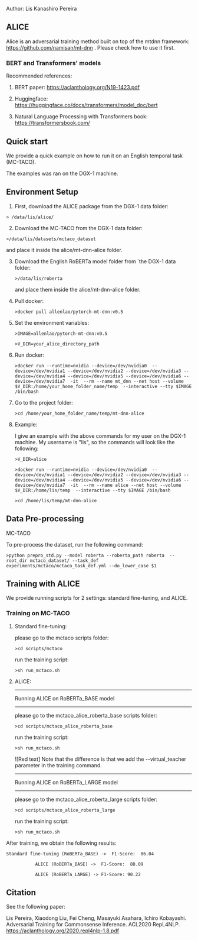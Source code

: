 
Author: Lis Kanashiro Pereira

## ALICE

Alice is an adversarial training method built on top of the mtdnn framework: https://github.com/namisan/mt-dnn . Please check how to use it first. 

### BERT and Transformers' models

Recommended references:

1) BERT paper: https://aclanthology.org/N19-1423.pdf

2) Huggingface: https://huggingface.co/docs/transformers/model_doc/bert

3) Natural Language Processing with Transformers book: https://transformersbook.com/

## Quick start

We provide a quick example on how to run it on an English temporal task (MC-TACO).

The examples was ran on the DGX-1 machine. 

## Environment Setup

1) First, download the ALICE package from the DGX-1 data folder:

```> /data/lis/alice/```

2) Download the MC-TACO from the DGX-1 data folder: 

```>/data/lis/datasets/mctaco_dataset```
    
   and place it inside the alice/mt-dnn-alice folder.

3) Download the English RoBERTa model folder from `the DGX-1 data folder: 

    ```>/data/lis/roberta``` 
    
    and place them inside the alice/mt-dnn-alice folder.

4) Pull docker: 

    ```>docker pull allenlao/pytorch-mt-dnn:v0.5```

5) Set the environment variables:

    ```>IMAGE=allenlao/pytorch-mt-dnn:v0.5```
    
    ```>V_DIR=your_alice_directory_path```

6) Run docker:

    ```>docker run --runtime=nvidia --device=/dev/nvidia0  --device=/dev/nvidia1 --device=/dev/nvidia2 --device=/dev/nvidia3 --device=/dev/nvidia4 --device=/dev/nvidia5 --device=/dev/nvidia6 --device=/dev/nvidia7  -it  --rm --name mt_dnn --net host --volume $V_DIR:/home/your_home_folder_name/temp  --interactive --tty $IMAGE /bin/bash```

7) Go to the project folder:
    
    ```>cd /home/your_home_folder_name/temp/mt-dnn-alice```
    
8) Example:

    I give an example with the above commands for my user on the DGX-1 machine. My username is "lis", so the commands will look like the following:
    
    ```>V_DIR=alice```
    
    ```>docker run --runtime=nvidia --device=/dev/nvidia0  --device=/dev/nvidia1 --device=/dev/nvidia2 --device=/dev/nvidia3 --device=/dev/nvidia4 --device=/dev/nvidia5 --device=/dev/nvidia6 --device=/dev/nvidia7  -it  --rm --name alice --net host --volume $V_DIR:/home/lis/temp  --interactive --tty $IMAGE /bin/bash```

    ```>cd /home/lis/temp/mt-dnn-alice```
    
## Data Pre-processing

MC-TACO

To pre-process the dataset, run the following command:

```>python prepro_std.py --model roberta --roberta_path roberta  --root_dir mctaco_dataset/ --task_def experiments/mctaco/mctaco_task_def.yml --do_lower_case $1```


## Training with ALICE

We provide running scripts for 2 settings: standard fine-tuning, and ALICE.

### Training on MC-TACO

1) Standard fine-tuning: 

    please go to the mctaco scripts folder: 
    
    ```>cd scripts/mctaco```
    
    run the training script:
    
    ```>sh run_mctaco.sh```
    
2) ALICE:
     
    --------------------------------------------

    Running ALICE on RoBERTa_BASE model

    --------------------------------------------

    please go to the mctaco_alice_roberta_base scripts folder: 
    
    ```>cd scripts/mctaco_alice_roberta_base```
    
    run the training script:
    
    ```>sh run_mctaco.sh```
   
    ![Red text] Note that the difference is that we add the --virtual_teacher parameter in the training command.

    --------------------------------------------

    Running ALICE on RoBERTa_LARGE model

    --------------------------------------------

    please go to the mctaco_alice_roberta_large scripts folder:

    ```>cd scripts/mctaco_alice_roberta_large```

    run the training script:

    ```>sh run_mctaco.sh```

After training, we obtain the following results: 

	Standard fine-tuning (RoBERTa_BASE) ->  F1-Score:  86.04

               ALICE (RoBERTa_BASE) ->  F1-Score:  88.09

               ALICE (RoBERTa_LARGE) -> F1-Score: 90.22
    
 
## Citation
See the following paper:

Lis Pereira, Xiaodong Liu, Fei Cheng, Masayuki Asahara, Ichiro Kobayashi. Adversarial Training for Commonsense Inference. ACL2020 RepL4NLP. https://aclanthology.org/2020.repl4nlp-1.8.pdf
